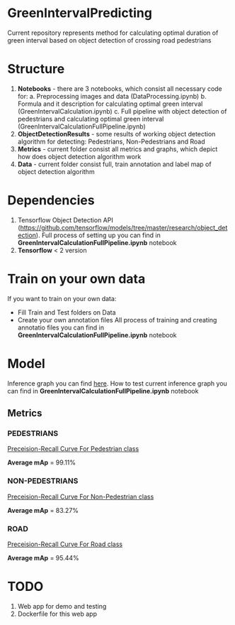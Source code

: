 # GreenIntervalPredicting
Current repository represents method for calculating optimal duration of green interval based on object detection of crossing road pedestrians

# Structure

1. <b>Notebooks</b> - there are 3 notebooks, which consist all necessary code for:
  a. Preprocessing images and data (DataProcessing.ipynb)
  b. Formula and it description  for calculating optimal green interval (GreenIntervalCalculation.ipynb)
  c. Full pipeline with object detection of pedestrians and calculating optimal green interval (GreenIntervalCalculationFullPipeline.ipynb)
2. <b>ObjectDetectionResults</b> - some results of working object detection algorithm for detecting: Pedestrians, Non-Pedestrians and Road
3. <b>Metrics</b> - current folder consist all metrics and graphs, which depict how does object detection algorithm work  
4. <b>Data</b> - current folder  consist full, train annotation and label map of object detection algorithm

# Dependencies

1. </b>Tensorflow Object Detection API</b> (https://github.com/tensorflow/models/tree/master/research/object_detection). Full process of setting up you can find in <b>GreenIntervalCalculationFullPipeline.ipynb</b> notebook
2.  <b>Tensorflow</b> < 2 version

# Train on your own data

If you want to train on your own data: 
- Fill Train and Test folders on Data 
- Create your own annotation files
All process of training and creating annotatio files you can find in <b>GreenIntervalCalculationFullPipeline.ipynb</b> notebook

# Model

Inference graph you can find [here](https://drive.google.com/drive/folders/19McKlvEA2NohkTKk9AGlfo9MX2TWyYWT?usp=sharing).
How to test current inference graph you can find in <b>GreenIntervalCalculationFullPipeline.ipynb</b> notebook

## Metrics

### PEDESTRIANS 

[Preceision-Recall Curve For Pedestrian class](https://github.com/maikReal/GreenIntervalPredicting/blob/master/Metrics/Pedestrian.png)

<b>Average mAp</b> = 99.11%

### NON-PEDESTRIANS 

[Preceision-Recall Curve For Non-Pedestrian class](https://github.com/maikReal/GreenIntervalPredicting/blob/master/Metrics/Non-Pedestrian.png)

<b>Average mAp</b> = 83.27%

### ROAD

[Preceision-Recall Curve For Road class](https://github.com/maikReal/GreenIntervalPredicting/blob/master/Metrics/Road.png)

<b>Average mAp</b> = 95.44%

# TODO

1. Web app for demo and testing
2. Dockerfile for this web app


